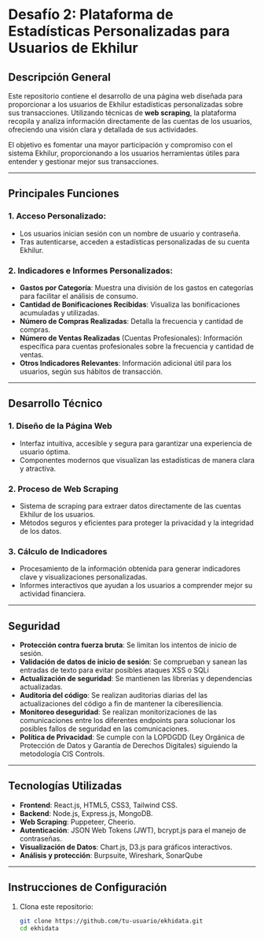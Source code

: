 # Desafío 2: Plataforma de Estadísticas Personalizadas para Usuarios de Ekhilur

## **Descripción General**
Este repositorio contiene el desarrollo de una página web diseñada para proporcionar a los usuarios de Ekhilur estadísticas personalizadas sobre sus transacciones. Utilizando técnicas de **web scraping**, la plataforma recopila y analiza información directamente de las cuentas de los usuarios, ofreciendo una visión clara y detallada de sus actividades.

El objetivo es fomentar una mayor participación y compromiso con el sistema Ekhilur, proporcionando a los usuarios herramientas útiles para entender y gestionar mejor sus transacciones.

---

## **Principales Funciones**
### 1. **Acceso Personalizado**:
   - Los usuarios inician sesión con un nombre de usuario y contraseña.
   - Tras autenticarse, acceden a estadísticas personalizadas de su cuenta Ekhilur.

### 2. **Indicadores e Informes Personalizados**:
   - **Gastos por Categoría**: Muestra una división de los gastos en categorías para facilitar el análisis de consumo.
   - **Cantidad de Bonificaciones Recibidas**: Visualiza las bonificaciones acumuladas y utilizadas.
   - **Número de Compras Realizadas**: Detalla la frecuencia y cantidad de compras.
   - **Número de Ventas Realizadas** (Cuentas Profesionales): Información específica para cuentas profesionales sobre la frecuencia y cantidad de ventas.
   - **Otros Indicadores Relevantes**: Información adicional útil para los usuarios, según sus hábitos de transacción.

---

## **Desarrollo Técnico**
### **1. Diseño de la Página Web**
- Interfaz intuitiva, accesible y segura para garantizar una experiencia de usuario óptima.
- Componentes modernos que visualizan las estadísticas de manera clara y atractiva.

### **2. Proceso de Web Scraping**
- Sistema de scraping para extraer datos directamente de las cuentas Ekhilur de los usuarios.
- Métodos seguros y eficientes para proteger la privacidad y la integridad de los datos.

### **3. Cálculo de Indicadores**
- Procesamiento de la información obtenida para generar indicadores clave y visualizaciones personalizadas.
- Informes interactivos que ayudan a los usuarios a comprender mejor su actividad financiera.

---

## **Seguridad**
- **Protección contra fuerza bruta**: Se limitan los intentos de inicio de sesión.
- **Validación de datos de inicio de sesión**: Se comprueban y sanean las entradas de texto para evitar posibles ataques XSS o SQLi
- **Actualización de seguridad**: Se mantienen las librerías y dependencias actualizadas.
- **Auditoria del código**: Se realizan auditorias diarias del las actualizaciones del código a fin de mantener la ciberesiliencia.
- **Monitoreo deseguridad**: Se realizan monitorizaciones de las comunicaciones entre los diferentes endpoints para solucionar los posibles fallos de seguridad en las comunicaciones.
- **Política de Privacidad**: Se cumple con la LOPDGDD (Ley Orgánica de Protección de Datos y Garantía de Derechos Digitales) siguiendo la metodología CIS Controls. 

---

## **Tecnologías Utilizadas**
- **Frontend**: React.js, HTML5, CSS3, Tailwind CSS.
- **Backend**: Node.js, Express.js, MongoDB.
- **Web Scraping**: Puppeteer, Cheerio.
- **Autenticación**: JSON Web Tokens (JWT), bcrypt.js para el manejo de contraseñas.
- **Visualización de Datos**: Chart.js, D3.js para gráficos interactivos.
- **Análisis y protección**: Burpsuite, Wireshark, SonarQube

---

## **Instrucciones de Configuración**
1. Clona este repositorio:
   ```bash
   git clone https://github.com/tu-usuario/ekhidata.git
   cd ekhidata
